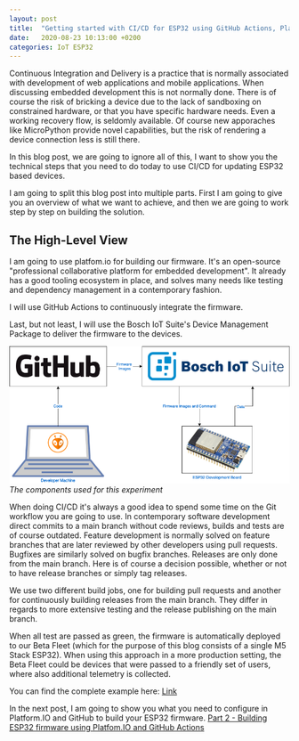 ```yaml
---
layout: post
title:  "Getting started with CI/CD for ESP32 using GitHub Actions, Platform.IO and Bosch IoT Suite"
date:   2020-08-23 10:13:00 +0200
categories: IoT ESP32
---
```


Continuous Integration and Delivery is a practice that is normally associated with development of web applications and mobile applications. When discussing embedded development this is not normally done. There is of course the risk of bricking a device due to the lack of sandboxing on constrained hardware, or that you have specific hardware needs. Even a working recovery flow, is seldomly available.
Of course new apporaches like MicroPython provide novel capabilities, but the risk of rendering a device connection less is still there.

In this blog post, we are going to ignore all of this, I want to show you the technical steps that you need to do today to use CI/CD for updating ESP32 based devices.

I am going to split this blog post into multiple parts. First I am going to give you an overview of what we want to achieve, and then we are going to work step by step on building the solution.

## The High-Level View
I am going to use platfom.io for building our firmware. It's an open-source "professional collaborative platform for embedded development". It already has a good tooling ecosystem in place, and solves many needs like testing and dependency management in a contemporary fashion.

I will use GitHub Actions to continuously integrate the firmware.

Last, but not least, I will use the Bosch IoT Suite's Device Management Package to deliver the firmware to the devices.

![](../assets/BlogpostDiagram.png)
*The components used for this experiment*

When doing CI/CD it's always a good idea to spend some time on the Git workflow you are going to use. In contemporary software development direct commits to a main branch without code reviews, builds and tests are of course outdated. Feature development is normally solved on feature branches that are later reviewed by other developers using pull requests. Bugfixes are similarly solved on bugfix branches. Releases are only done from the main branch. Here is of course a decision possible, whether or not to have release branches or simply tag releases.

We use two different build jobs, one for building pull requests and another for continuously building releases from the main branch. They differ in regards to more extensive testing and the release publishing on the main branch.

When all test are passed as green, the firmware is automatically deployed to our Beta Fleet (which for the purpose of this blog consists of a single M5 Stack ESP32). When using this approach in a more production setting, the Beta Fleet could be devices that were passed to a friendly set of users, where also additional telemetry is collected.

You can find the complete example here: [Link][Sources]

In the next post, I am going to show you what you need to configure in Platform.IO and GitHub to build your ESP32 firmware. [Part 2 - Building ESP32 firmware using Platfom.IO and GitHub Actions][Part 2]

[Sources]: https://github.com/cgrotz/esp32-platformio-example
[Part 2]: /2020-08-24-esp32_ci_cd_part2
[Part 3]: /2020-08-25-esp32_ci_cd_part3
[Part 4]: /2020-08-26-esp32_ci_cd_part4
[Part 5]: /2020-08-31-esp32_ci_cd_part5